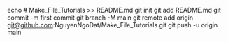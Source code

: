 echo # Make_File_Tutorials >> README.md
git init
git add README.md
git commit -m first commit
git branch -M main
git remote add origin git@github.com:NguyenNgoDat/Make_File_Tutorials.git
git push -u origin main
